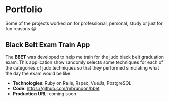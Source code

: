 # Portfolio

Some of the projects worked on for professional, personal, study or just for fun reasons :grin:

## Black Belt Exam Train App
The **BBET** was developed to help me train for the judo black belt graduation exam. This application show randomly selects some techniques for each of the categories of judo techniques so that they performed simulating what the day the exam would be like.

 - **Technologies**: Ruby on Rails, Rspec, VueJs, PostgreSQL
 - **Code**: https://github.com/mbrunoon/bbet
 - **Production URL**:  coming soon
